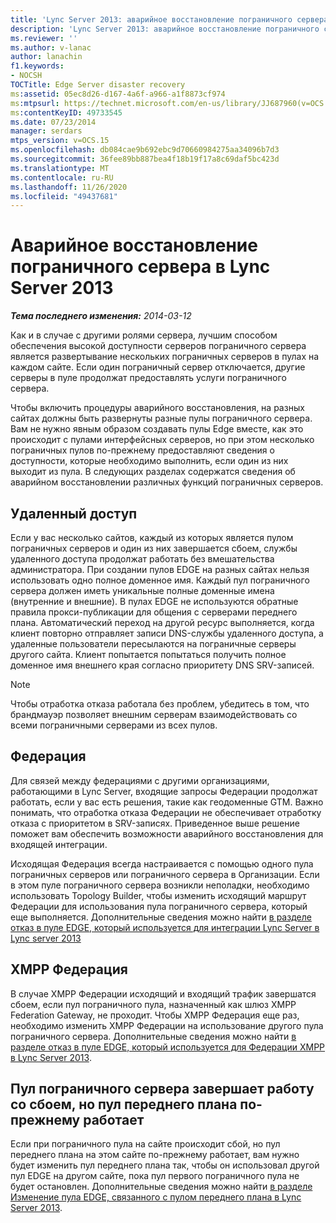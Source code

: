 ```yaml
---
title: 'Lync Server 2013: аварийное восстановление пограничного сервера'
description: 'Lync Server 2013: аварийное восстановление пограничного сервера.'
ms.reviewer: ''
ms.author: v-lanac
author: lanachin
f1.keywords:
- NOCSH
TOCTitle: Edge Server disaster recovery
ms:assetid: 05ec8d26-d167-4a6f-a966-a1f8873cf974
ms:mtpsurl: https://technet.microsoft.com/en-us/library/JJ687960(v=OCS.15)
ms:contentKeyID: 49733545
ms.date: 07/23/2014
manager: serdars
mtps_version: v=OCS.15
ms.openlocfilehash: db084cae9b692ebc9d70660984275aa34096b7d3
ms.sourcegitcommit: 36fee89bb887bea4f18b19f17a8c69daf5bc423d
ms.translationtype: MT
ms.contentlocale: ru-RU
ms.lasthandoff: 11/26/2020
ms.locfileid: "49437681"
---
```

# <a name="edge-server-disaster-recovery-in-lync-server-2013"></a>Аварийное восстановление пограничного сервера в Lync Server 2013

<div data-xmlns="http://www.w3.org/1999/xhtml">

<div class="topic" data-xmlns="http://www.w3.org/1999/xhtml" data-msxsl="urn:schemas-microsoft-com:xslt" data-cs="https://msdn.microsoft.com/">

<div data-asp="https://msdn2.microsoft.com/asp">



</div>

<div id="mainSection">

<div id="mainBody">

<span> </span>

_**Тема последнего изменения:** 2014-03-12_

Как и в случае с другими ролями сервера, лучшим способом обеспечения высокой доступности серверов пограничного сервера является развертывание нескольких пограничных серверов в пулах на каждом сайте. Если один пограничный сервер отключается, другие серверы в пуле продолжат предоставлять услуги пограничного сервера.

Чтобы включить процедуры аварийного восстановления, на разных сайтах должны быть развернуты разные пулы пограничного сервера. Вам не нужно явным образом создавать пулы Edge вместе, как это происходит с пулами интерфейсных серверов, но при этом несколько пограничных пулов по-прежнему предоставляют сведения о доступности, которые необходимо выполнить, если один из них выходит из пула. В следующих разделах содержатся сведения об аварийном восстановлении различных функций пограничных серверов.

<div>

## <a name="remote-access"></a>Удаленный доступ

Если у вас несколько сайтов, каждый из которых является пулом пограничных серверов и один из них завершается сбоем, службы удаленного доступа продолжат работать без вмешательства администратора. При создании пулов EDGE на разных сайтах нельзя использовать одно полное доменное имя. Каждый пул пограничного сервера должен иметь уникальные полные доменные имена (внутренние и внешние). В пулах EDGE не используются обратные правила прокси-публикации для общения с серверами переднего плана. Автоматический переход на другой ресурс выполняется, когда клиент повторно отправляет записи DNS-службы удаленного доступа, а удаленные пользователи пересылаются на пограничные серверы другого сайта. Клиент попытается попытаться получить полное доменное имя внешнего края согласно приоритету DNS SRV-записей.

<div>


> [!NOTE]  
> Чтобы отработка отказа работала без проблем, убедитесь в том, что брандмауэр позволяет внешним серверам взаимодействовать со всеми пограничными серверами из всех пулов.



</div>

</div>

<div>

## <a name="federation"></a>Федерация

Для связей между федерациями с другими организациями, работающими в Lync Server, входящие запросы Федерации продолжат работать, если у вас есть решения, такие как геодоменные GTM. Важно понимать, что отработка отказа Федерации не обеспечивает отработку отказа с приоритетом в SRV-записях. Приведенное выше решение поможет вам обеспечить возможности аварийного восстановления для входящей интеграции.

Исходящая Федерация всегда настраивается с помощью одного пула пограничных серверов или пограничного сервера в Организации. Если в этом пуле пограничного сервера возникли неполадки, необходимо использовать Topology Builder, чтобы изменить исходящий маршрут Федерации для использования пула пограничного сервера, который еще выполняется. Дополнительные сведения можно найти [в разделе отказ в пуле EDGE, который используется для интеграции Lync Server в Lync server 2013](lync-server-2013-failing-over-the-edge-pool-used-for-lync-server-federation.md)

</div>

<div>

## <a name="xmpp-federation"></a>XMPP Федерация

В случае XMPP Федерации исходящий и входящий трафик завершатся сбоем, если пул пограничного пула, назначенный как шлюз XMPP Federation Gateway, не проходит. Чтобы XMPP Федерация еще раз, необходимо изменить XMPP Федерации на использование другого пула пограничного сервера. Дополнительные сведения можно найти [в разделе отказ в пуле EDGE, который используется для Федерации XMPP в Lync Server 2013](lync-server-2013-failing-over-the-edge-pool-used-for-xmpp-federation.md).

</div>

<div>

## <a name="edge-pool-fails-but-front-end-pool-is-still-running"></a>Пул пограничного сервера завершает работу со сбоем, но пул переднего плана по-прежнему работает

Если при пограничного пула на сайте происходит сбой, но пул переднего плана на этом сайте по-прежнему работает, вам нужно будет изменить пул переднего плана так, чтобы он использовал другой пул EDGE на другом сайте, пока пул первого пограничного пула не будет остановлен. Дополнительные сведения можно найти [в разделе Изменение пула EDGE, связанного с пулом переднего плана в Lync Server 2013](lync-server-2013-changing-the-edge-pool-associated-with-a-front-end-pool.md).

</div>

</div>

<span> </span>

</div>

</div>

</div>

